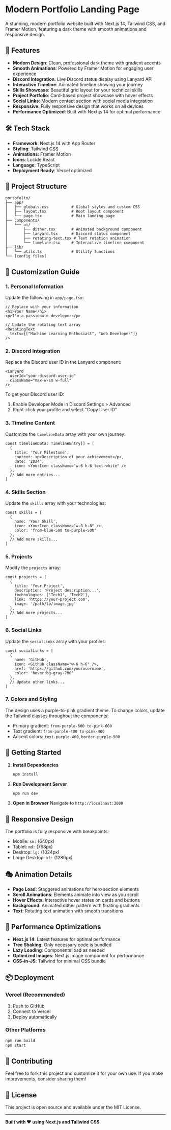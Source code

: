 # Modern Portfolio Landing Page

A stunning, modern portfolio website built with Next.js 14, Tailwind CSS, and Framer Motion, featuring a dark theme with smooth animations and responsive design.

## 🚀 Features

- **Modern Design**: Clean, professional dark theme with gradient accents
- **Smooth Animations**: Powered by Framer Motion for engaging user experience
- **Discord Integration**: Live Discord status display using Lanyard API
- **Interactive Timeline**: Animated timeline showing your journey
- **Skills Showcase**: Beautiful grid layout for your technical skills
- **Project Portfolio**: Card-based project showcase with hover effects
- **Social Links**: Modern contact section with social media integration
- **Responsive**: Fully responsive design that works on all devices
- **Performance Optimized**: Built with Next.js 14 for optimal performance

## 🛠️ Tech Stack

- **Framework**: Next.js 14 with App Router
- **Styling**: Tailwind CSS
- **Animations**: Framer Motion
- **Icons**: Lucide React
- **Language**: TypeScript
- **Deployment Ready**: Vercel optimized

## 📁 Project Structure

```
portofolio/
├── app/
│   ├── globals.css          # Global styles and custom CSS
│   ├── layout.tsx           # Root layout component
│   └── page.tsx             # Main landing page
├── components/
│   └── ui/
│       ├── dither.tsx       # Animated background component
│       ├── lanyard.tsx      # Discord status component
│       ├── rotating-text.tsx # Text rotation animation
│       └── timeline.tsx     # Interactive timeline component
├── lib/
│   └── utils.ts             # Utility functions
└── [config files]
```

## 🎨 Customization Guide

### 1. Personal Information

Update the following in `app/page.tsx`:

```tsx
// Replace with your information
<h1>Your Name</h1>
<p>I'm a passionate developer</p>

// Update the rotating text array
<RotatingText
  texts={["Machine Learning Enthusiast", "Web Developer"]}
/>
```

### 2. Discord Integration

Replace the Discord user ID in the Lanyard component:

```tsx
<Lanyard 
  userId="your-discord-user-id" 
  className="max-w-sm w-full"
/>
```

To get your Discord user ID:
1. Enable Developer Mode in Discord Settings > Advanced
2. Right-click your profile and select "Copy User ID"

### 3. Timeline Content

Customize the `timelineData` array with your own journey:

```tsx
const timelineData: TimelineEntry[] = [
  {
    title: 'Your Milestone',
    content: <p>Description of your achievement</p>,
    date: '2024',
    icon: <YourIcon className="w-6 h-6 text-white" />
  },
  // Add more entries...
]
```

### 4. Skills Section

Update the `skills` array with your technologies:

```tsx
const skills = [
  { 
    name: 'Your Skill', 
    icon: <YourIcon className="w-8 h-8" />, 
    color: 'from-blue-500 to-purple-500' 
  },
  // Add more skills...
]
```

### 5. Projects

Modify the `projects` array:

```tsx
const projects = [
  {
    title: 'Your Project',
    description: 'Project description...',
    technologies: ['Tech1', 'Tech2'],
    link: 'https://your-project.com',
    image: '/path/to/image.jpg'
  },
  // Add more projects...
]
```

### 6. Social Links

Update the `socialLinks` array with your profiles:

```tsx
const socialLinks = [
  {
    name: 'GitHub',
    icon: <Github className="w-6 h-6" />,
    href: 'https://github.com/yourusername',
    color: 'hover:bg-gray-700'
  },
  // Update other links...
]
```

### 7. Colors and Styling

The design uses a purple-to-pink gradient theme. To change colors, update the Tailwind classes throughout the components:

- Primary gradient: `from-purple-600 to-pink-600`
- Text gradient: `from-purple-400 to-pink-400`
- Accent colors: `text-purple-400`, `border-purple-500`

## 🚀 Getting Started

1. **Install Dependencies**
   ```bash
   npm install
   ```

2. **Run Development Server**
   ```bash
   npm run dev
   ```

3. **Open in Browser**
   Navigate to `http://localhost:3000`

## 📱 Responsive Design

The portfolio is fully responsive with breakpoints:
- Mobile: `sm:` (640px)
- Tablet: `md:` (768px)
- Desktop: `lg:` (1024px)
- Large Desktop: `xl:` (1280px)

## 🎭 Animation Details

- **Page Load**: Staggered animations for hero section elements
- **Scroll Animations**: Elements animate into view as you scroll
- **Hover Effects**: Interactive hover states on cards and buttons
- **Background**: Animated dither pattern with floating gradients
- **Text**: Rotating text animation with smooth transitions

## 🔧 Performance Optimizations

- **Next.js 14**: Latest features for optimal performance
- **Tree Shaking**: Only necessary code is bundled
- **Lazy Loading**: Components load as needed
- **Optimized Images**: Next.js Image component for performance
- **CSS-in-JS**: Tailwind for minimal CSS bundle

## 📦 Deployment

### Vercel (Recommended)
1. Push to GitHub
2. Connect to Vercel
3. Deploy automatically

### Other Platforms
```bash
npm run build
npm start
```

## 🤝 Contributing

Feel free to fork this project and customize it for your own use. If you make improvements, consider sharing them!

## 📄 License

This project is open source and available under the MIT License.

---

**Built with ❤️ using Next.js and Tailwind CSS**
